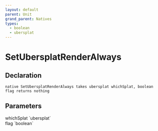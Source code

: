 ```yaml
---
layout: default
parent: Unit
grand_parent: Natives
types:
  - boolean
  - ubersplat
---
```


# SetUbersplatRenderAlways

## Declaration

```
native SetUbersplatRenderAlways takes ubersplat whichSplat, boolean flag returns nothing
```

## Parameters
<dl>
  <dt>whichSplat `ubersplat`</dt>
  <dd></dd>

  <dt>flag `boolean`</dt>
  <dd></dd>
</dl>